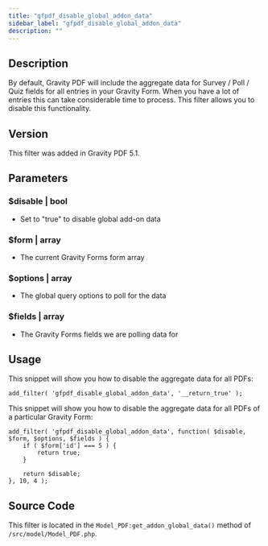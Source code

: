 ```yaml
---
title: "gfpdf_disable_global_addon_data"
sidebar_label: "gfpdf_disable_global_addon_data"
description: ""
---
```




## Description 

By default, Gravity PDF will include the aggregate data for Survey / Poll / Quiz fields for all entries in your Gravity Form. When you have a lot of entries this can take considerable time to process. This filter allows you to disable this functionality.

## Version 

This filter was added in Gravity PDF 5.1.

## Parameters 

### $disable | bool
*  Set to "true" to disable global add-on data

### $form | array
*  The current Gravity Forms form array

### $options | array
*  The global query options to poll for the data

### $fields | array 
*  The Gravity Forms fields we are polling data for

## Usage 

This snippet will show you how to disable the aggregate data for all PDFs:

```.language-php
add_filter( 'gfpdf_disable_global_addon_data', '__return_true' );
```

This snippet will show you how to disable the aggregate data for all PDFs of a particular Gravity Form:

```.language-php
add_filter( 'gfpdf_disable_global_addon_data', function( $disable, $form, $options, $fields ) {
    if ( $form['id'] === 5 ) {
        return true;
    }

    return $disable;
}, 10, 4 );
```

## Source Code 

This filter is located in the `Model_PDF:get_addon_global_data()` method of `/src/model/Model_PDF.php`.